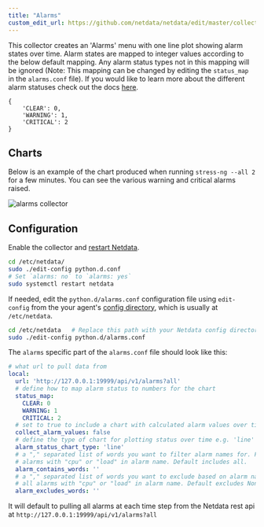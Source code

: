 ```yaml
---
title: "Alarms"
custom_edit_url: https://github.com/netdata/netdata/edit/master/collectors/python.d.plugin/alarms/README.md
---
```




This collector creates an 'Alarms' menu with one line plot showing alarm states over time. Alarm states are mapped to integer values according to the below default mapping. Any alarm status types not in this mapping will be ignored (Note: This mapping can be changed by editing the `status_map` in the `alarms.conf` file). If you would like to learn more about the different alarm statuses check out the docs [here](/docs/agent/health/reference#alarm-statuses).

```
{
    'CLEAR': 0, 
    'WARNING': 1, 
    'CRITICAL': 2
}
```

## Charts

Below is an example of the chart produced when running `stress-ng --all 2` for a few minutes. You can see the various warning and critical alarms raised. 

![alarms collector](https://user-images.githubusercontent.com/1153921/101641493-0b086a80-39ef-11eb-9f55-0713e5dfb19f.png)

## Configuration

Enable the collector and [restart Netdata](/docs/configure/start-stop-restart).

```bash
cd /etc/netdata/
sudo ./edit-config python.d.conf
# Set `alarms: no` to `alarms: yes`
sudo systemctl restart netdata
```

If needed, edit the `python.d/alarms.conf` configuration file using `edit-config` from the your agent's [config
directory](/docs/configure/nodes), which is usually at `/etc/netdata`.

```bash
cd /etc/netdata   # Replace this path with your Netdata config directory, if different
sudo ./edit-config python.d/alarms.conf
```

The `alarms` specific part of the `alarms.conf` file should look like this:

```yaml
# what url to pull data from
local:
  url: 'http://127.0.0.1:19999/api/v1/alarms?all'
  # define how to map alarm status to numbers for the chart
  status_map:
    CLEAR: 0
    WARNING: 1
    CRITICAL: 2
  # set to true to include a chart with calculated alarm values over time
  collect_alarm_values: false
  # define the type of chart for plotting status over time e.g. 'line' or 'stacked'
  alarm_status_chart_type: 'line'
  # a "," separated list of words you want to filter alarm names for. For example 'cpu,load' would filter for only
  # alarms with "cpu" or "load" in alarm name. Default includes all.
  alarm_contains_words: ''
  # a "," separated list of words you want to exclude based on alarm name. For example 'cpu,load' would exclude 
  # all alarms with "cpu" or "load" in alarm name. Default excludes None.
  alarm_excludes_words: ''
```

It will default to pulling all alarms at each time step from the Netdata rest api at `http://127.0.0.1:19999/api/v1/alarms?all`
